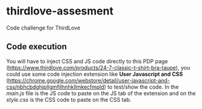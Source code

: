 # thirdlove-assesment
Code challenge for ThirdLove

## Code execution
You will have to inject CSS and JS code directly to this PDP page (https://www.thirdlove.com/products/24-7-classic-t-shirt-bra-taupe), you could use some code injection extension like **User Javascript and CSS** (https://chrome.google.com/webstore/detail/user-javascript-and-css/nbhcbdghjpllgmfilhnhkllmkecfmpld) to test/show the code. In the *main.js* file is the JS code to paste on the JS tab of the extension and on the *style.css* is the CSS code to paste on the CSS tab.
